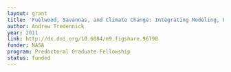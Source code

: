 ```yaml
---
layout: grant
title: 'Fuelwood, Savannas, and Climate Change: Integrating Modeling, Field Experimentation, and Optical and Radar Remote Sensing'
author: Andrew Tredennick
year: 2011
link: http://dx.doi.org/10.6084/m9.figshare.96798
funder: NASA
program: Predoctoral Graduate Fellowship
status: funded
---
```

